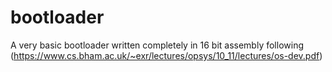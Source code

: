 # bootloader
A very basic bootloader written completely in 16 bit assembly following (https://www.cs.bham.ac.uk/~exr/lectures/opsys/10_11/lectures/os-dev.pdf)



